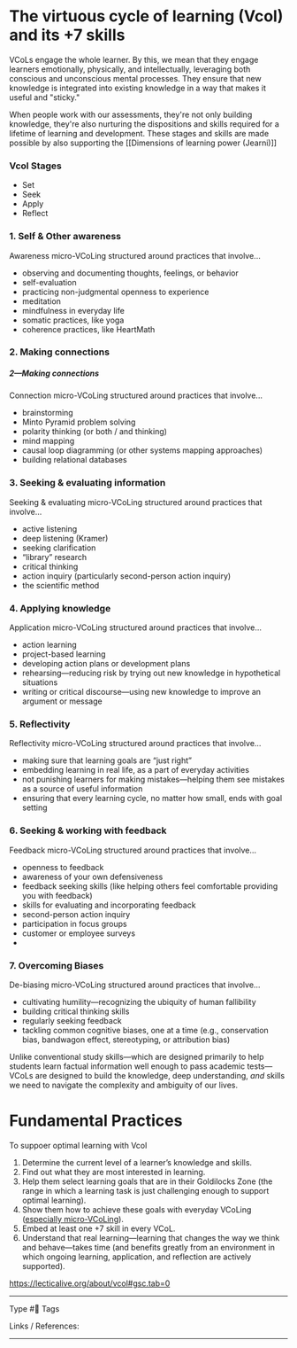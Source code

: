 # The virtuous cycle of learning (Vcol) and its +7 skills

VCoLs engage the whole learner. By this, we mean that they engage learners emotionally, physically, and intellectually, leveraging both conscious and unconscious mental processes. They ensure that new knowledge is integrated into existing knowledge in a way that makes it useful and "sticky."

When people work with our assessments, they're not only building knowledge, they're also nurturing the dispositions and skills required for a lifetime of learning and development. These stages and skills are made possible by also supporting the [[Dimensions of learning power (Jearni)]]

### Vcol Stages
- Set
- Seek
- Apply 
- Reflect


### 1. Self & Other awareness 
Awareness micro-VCoLing structured around practices that involve...

-   observing and documenting thoughts, feelings, or behavior
-   self-evaluation
-   practicing non-judgmental openness to experience
-   meditation
-   mindfulness in everyday life
-   somatic practices, like yoga
-   coherence practices, like HeartMath

### 2. Making connections 
##### 2—Making connections

Connection micro-VCoLing structured around practices that involve...

-   brainstorming
-   Minto Pyramid problem solving
-   polarity thinking (or both / and thinking)
-   mind mapping
-   causal loop diagramming (or other systems mapping approaches)
-   building relational databases

### 3. Seeking & evaluating information 
Seeking & evaluating micro-VCoLing structured around practices that involve...

-   active listening
-   deep listening (Kramer)
-   seeking clarification
-   “library” research
-   critical thinking
-   action inquiry (particularly second-person action inquiry)
-   the scientific method

### 4. Applying knowledge
Application micro-VCoLing structured around practices that involve…

-   action learning
-   project-based learning
-   developing action plans or development plans
-   rehearsing—reducing risk by trying out new knowledge in hypothetical situations
-   writing or critical discourse—using new knowledge to improve an argument or message

### 5. Reflectivity 

Reflectivity micro-VCoLing structured around practices that involve…

-   making sure that learning goals are “just right”
-   embedding learning in real life, as a part of everyday activities
-   not punishing learners for making mistakes—helping them see mistakes as a source of useful information
-   ensuring that every learning cycle, no matter how small, ends with goal setting

### 6. Seeking & working with feedback

Feedback micro-VCoLing structured around practices that involve…

-   openness to feedback
-   awareness of your own defensiveness
-   feedback seeking skills (like helping others feel comfortable providing you with feedback)
-   skills for evaluating and incorporating feedback
-   second-person action inquiry
-   participation in focus groups
-   customer or employee surveys
- 
### 7.  Overcoming Biases 

De-biasing micro-VCoLing structured around practices that involve…

-   cultivating humility—recognizing the ubiquity of human fallibility
-   building critical thinking skills
-   regularly seeking feedback
-   tackling common cognitive biases, one at a time (e.g., conservation bias, bandwagon effect, stereotyping, or attribution bias)

Unlike conventional study skills—which are designed primarily to help students learn factual information well enough to pass academic tests—VCoLs are designed to build the knowledge, deep understanding, _and_ skills we need to navigate the complexity and ambiguity of our lives.

# Fundamental Practices

To suppoer optimal learning with Vcol 

1.  Determine the current level of a learner’s knowledge and skills.
2.  Find out what they are most interested in learning.
3.  Help them select learning goals that are in their Goldilocks Zone (the range in which a learning task is just challenging enough to support optimal learning).
4.  Show them how to achieve these goals with everyday VCoLing ([especially micro-VCoLing](https://theo-dawson.medium.com/learning-in-the-moment-how-to-use-micro-vcols-to-learn-optimally-on-the-fly-185d700804b)).
5.  Embed at least one +7 skill in every VCoL.
6.  Understand that real learning—learning that changes the way we think and behave—takes time (and benefits greatly from an environment in which ongoing learning, application, and reflection are actively supported).


https://lecticalive.org/about/vcol#gsc.tab=0



---
Type #🌱 
Tags 

Links / References:


---